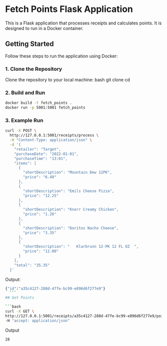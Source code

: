 # Fetch Points Flask Application

This is a Flask application that processes receipts and calculates points. It is designed to run in a Docker container.


## Getting Started

Follow these steps to run the application using Docker:

### 1. Clone the Repository

Clone the repository to your local machine:
bash
git clone <repository-url>
cd <repository-directory>

### 2. Build and Run
```bash
docker build -t fetch_points . 
docker run -p 5001:5001 fetch_points
```

### 3. Example Run
```bash 
curl -X POST \
  http://127.0.0.1:5001/receipts/process \
  -H "Content-Type: application/json" \
  -d '{
    "retailer": "Target",
    "purchaseDate": "2022-01-01",
    "purchaseTime": "13:01",
    "items": [
      {
        "shortDescription": "Mountain Dew 12PK",
        "price": "6.49"
      },
      {
        "shortDescription": "Emils Cheese Pizza",
        "price": "12.25"
      },
      {
        "shortDescription": "Knorr Creamy Chicken",
        "price": "1.26"
      },
      {
        "shortDescription": "Doritos Nacho Cheese",
        "price": "3.35"
      },
      {
        "shortDescription": "   Klarbrunn 12-PK 12 FL OZ  ",
        "price": "12.00"
      }
    ],
    "total": "35.35"
  }'
  ```
  Output: 
  ```bash
  {"id":"a35c4127-288d-47fe-bc99-e896d6f277e9"}
    ```
## Get Points

```bash
curl -X GET \
  http://127.0.0.1:5001/receipts/a35c4127-288d-47fe-bc99-e896d6f277e9/points \
  -H "accept: application/json"
```
Output

```bash
28
```